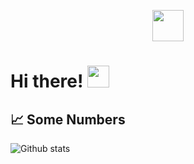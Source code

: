 
<p align="center">

  <a href="https://www.linkedin.com/in/sergio-espada/">
    <img src="https://espadaser.github.io./profile_readme/linkedin.png" width = 50px/>
  </a>

</p>

# Hi there! <img src="https://raw.githubusercontent.com/MartinHeinz/MartinHeinz/master/wave.gif" width="35px">
<!--I'm Mario, a Uruguayan Software Engineer living in Israel.
Passionate Full Stack Web Developer with _\`${new Date().getFullYear() - 2016}\`_ years of experience.
-->
[//]: <> (## 🛠 Technologies & Tools)

## 📈 Some Numbers
![Github stats](https://github-readme-stats.vercel.app/api?username=espadaser&show_icons=true&count_private=true&include_all_commits=true)

<!--
## 👨🏽‍💻 Latest Personal Project
[![ReadMe Card](https://github-readme-stats.vercel.app/api/pin/?username=espadaser&repo=linkedin_connect&show_owner=true)](https://github.com/espadaser/linkedin_connect)


<!--
**EspadaSer/EspadaSer** is a ✨ _special_ ✨ repository because its `README.md` (this file) appears on your GitHub profile.

Here are some ideas to get you started:

- 🔭 I’m currently working on ...
- 🌱 I’m currently learning ...
- 👯 I’m looking to collaborate on ...
- 🤔 I’m looking for help with ...
- 💬 Ask me about ...
- 📫 How to reach me: ...
- 😄 Pronouns: ...
- ⚡ Fun fact: ...
-->
